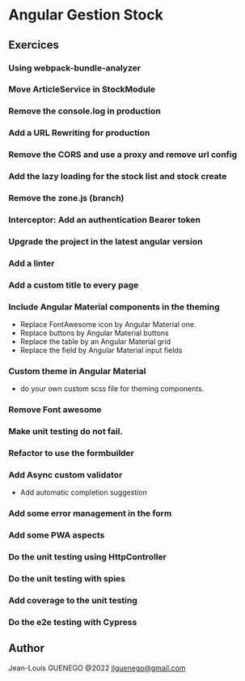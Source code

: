 # Angular Gestion Stock

## Exercices

### Using webpack-bundle-analyzer

### Move ArticleService in StockModule

### Remove the console.log in production

### Add a URL Rewriting for production

### Remove the CORS and use a proxy and remove url config

### Add the lazy loading for the stock list and stock create

### Remove the zone.js (branch)

### Interceptor: Add an authentication Bearer token

### Upgrade the project in the latest angular version

### Add a linter

### Add a custom title to every page

### Include Angular Material components in the theming

- Replace FontAwesome icon by Angular Material one.
- Replace buttons by Angular Material buttons
- Replace the table by an Angular Material grid
- Replace the field by Angular Material input fields

### Custom theme in Angular Material

- do your own custom scss file for theming components.

### Remove Font awesome

### Make unit testing do not fail.

### Refactor to use the formbuilder

### Add Async custom validator

- Add automatic completion suggestion

### Add some error management in the form

### Add some PWA aspects

### Do the unit testing using HttpController

### Do the unit testing with spies

### Add coverage to the unit testing

### Do the e2e testing with Cypress

## Author

Jean-Louis GUENEGO @2022
<jlguenego@gmail.com>
